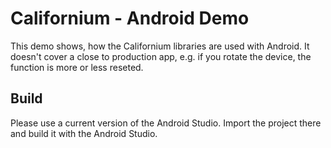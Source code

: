 # Californium - Android Demo

This demo shows, how the Californium libraries are used with Android.
It doesn't cover a close to production app, e.g. if you rotate the device, the function is more or less reseted.

## Build

Please use a current version of the Android Studio. Import the project there and build it with the Android Studio.

